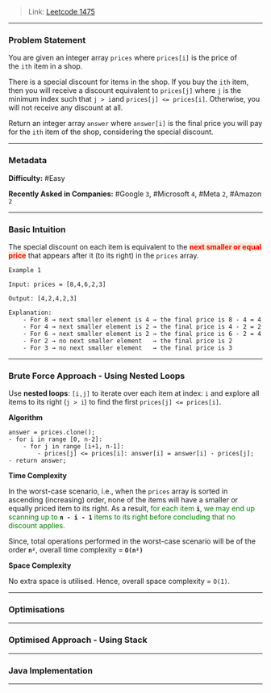 
> Link: [Leetcode 1475](https://leetcode.com/problems/final-prices-with-a-special-discount-in-a-shop/description/)

---
### Problem Statement

You are given an integer array `prices` where `prices[i]` is the price of the `ith` item in a shop.

There is a special discount for items in the shop. If you buy the `ith` item, then you will receive a discount equivalent to `prices[j]` where `j` is the minimum index such that `j > i`and `prices[j] <= prices[i]`. Otherwise, you will not receive any discount at all.

Return an integer array `answer` where `answer[i]` is the final price you will pay for the `ith` item of the shop, considering the special discount.

---
### Metadata

**Difficulty:** #Easy 

**Recently Asked in Companies:** #Google `3`, #Microsoft `4`, #Meta `2`, #Amazon `2`

---
### Basic Intuition

The special discount on each item is equivalent to the <span style="color:red;background:#FAEBD7;font-weight:bold">next smaller or equal price</span> that appears after it (to its right) in the `prices` array.

```
Example 1

Input: prices = [8,4,6,2,3]

Output: [4,2,4,2,3]

Explanation: 
	- For 8 → next smaller element is 4 → the final price is 8 - 4 = 4
	- For 4 → next smaller element is 2 → the final price is 4 - 2 = 2
	- For 6 → next smaller element is 2 → the final price is 6 - 2 = 4
	- For 2 → no next smaller element   → the final price is 2
	- For 3 → no next smaller element   → the final price is 3
```

---
### Brute Force Approach - Using Nested Loops

Use **nested loops**: `[i,j]` to iterate over each item at index: `i` and explore all items to its right (`j > i`) to find the first `prices[j] <= prices[i]`.

**Algorithm**

```
answer = prices.clone();
- for i in range [0, n-2]:
	- for j in range [i+1, n-1]:
		- prices[j] <= prices[i]: answer[i] = answer[i] - prices[j];
- return answer;
```

**Time Complexity**

In the worst-case scenario, i.e., when the `prices` array is sorted in ascending (increasing) order, none of the items will have a smaller or equally priced item to its right. As a result, <span style="color:green;">for each item</span> **`i`**<span style="color:green;">, we may end up scanning up to</span> **`n - i - 1`** <span style="color:green;">items to its right before concluding that no discount applies.</span>

Since, total operations performed in the worst-case scenario will be of the order **`n²`**, overall time complexity = **`O(n²)`** 

**Space Complexity**

No extra space is utilised. Hence, overall space complexity = `O(1)`.

---
### Optimisations



---
### Optimised Approach - Using Stack

---
### Java Implementation

---
